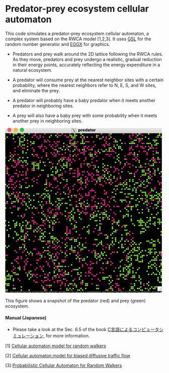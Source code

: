# Predator-prey ecosystem cellular automaton

This code simulates a predator-prey ecosystem cellular automaton, a complex system based on the RWCA model [1,2,3].  It uses [GSL](https://www.gnu.org/software/gsl/) for the random number generator and [EGGX](https://www.ir.isas.jaxa.jp/~cyamauch/eggx_procall/index.html) for graphics.


- Predators and prey walk around the 2D lattice following the RWCA rules.  As they move, predators and prey undergo a realistic, gradual reduction in their energy points, accurately reflecting the energy expenditure in a natural ecosystem.

- A predator will consume prey at the nearest neighbor sites with a certain probability, where the nearest neighbors refer to N, E, S, and W sites, and eliminate the prey.

- A predator will probably have a baby predator when it meets another predator in neighboring sites.

- A prey will also have a baby prey with some probability when it meets another prey in neighboring sites.



![](images/fig1.jpg)

This figure shows a snapshot of the predator (red) and prey (green) ecosystem.

#### Manual (Japanese)
- Please take a look at the Sec. 6.5 of the book [C言語によるコンピュータシミュレーション](http://web.cc.iwate-u.ac.jp/~nisidate/main.pdf), for more information.
 

[1] [Cellular automaton model for random walkers](https://journals.aps.org/prl/abstract/10.1103/PhysRevLett.77.1675)

[2] [Cellular automaton model for biased diffusive traffic flow](https://journals.jps.jp/doi/abs/10.1143/JPSJ.65.3415)

[3] [Probabilistic Cellular Automaton for Random Walkers](https://journals.jps.jp/doi/abs/10.1143/JPSJ.69.1352)

